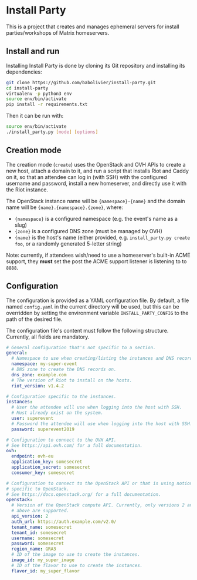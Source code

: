 # Install Party

This is a project that creates and manages ephemeral servers for install parties/workshops of Matrix homeservers.

## Install and run

Installing Install Party is done by cloning its Git repository and installing its dependencies:

```bash
git clone https://github.com/babolivier/install-party.git
cd install-party
virtualenv -p python3 env
source env/bin/activate
pip install -r requirements.txt
```

Then it can be run with:

```bash
source env/bin/activate
./install_party.py [mode] [options]
```

## Creation mode

The creation mode (`create`) uses the OpenStack and OVH APIs to create a new host, attach a domain to it, and run a script that installs Riot and Caddy on it, so that an attendee can log in (with SSH) with the configured username and password, install a new homeserver, and directly use it with the Riot instance.

The OpenStack instance name will be `{namespace}-{name}` and the domain name will be `{name}.{namespace}.{zone}`, where:

* `{namespace}` is a configured namespace (e.g. the event's name as a slug)
* `{zone}` is a configured DNS zone (must be managed by OVH)
* `{name}` is the host's name (either provided, e.g. `install_party.py create foo`, or a randomly generated 5-letter string) 

Note: currently, if attendees wish/need to use a homeserver's built-in ACME support, they **must** set the post the ACME support listener is listening to to `8888`.

## Configuration

The configuration is provided as a YAML configuration file. By default, a file named `config.yaml` in the current directory will be used, but this can be overridden by setting the environment variable `INSTALL_PARTY_CONFIG` to the path of the desired file.

The configuration file's content must follow the following structure. Currently, all fields are mandatory.

```yaml
# General configuration that's not specific to a section.
general:
  # Namespace to use when creating/listing the instances and DNS records.
  namespace: my-super-event
  # DNS zone to create the DNS records on.
  dns_zone: example.com
  # The version of Riot to install on the hosts.
  riot_version: v1.4.2

# Configuration specific to the instances.
instances:
  # User the attendee will use when logging into the host with SSH.
  # Must already exist on the system.
  user: superevent
  # Password the attendee will use when logging into the host with SSH.
  password: superevent2019

# Configuration to connect to the OVH API.
# See https://api.ovh.com/ for a full documentation.
ovh:
  endpoint: ovh-eu
  application_key: somesecret
  application_secret: somesecret
  consumer_key: somesecret

# Configuration to connect to the OpenStack API or that is using notions
# specific to OpenStack.
# See https://docs.openstack.org/ for a full documentation.
openstack:
  # Version of the OpenStack compute API. Currently, only versions 2 and
  # above are supported.
  api_version: 2
  auth_url: https://auth.example.com/v2.0/
  tenant_name: somesecret
  tenant_id: somesecret
  username: somesecret
  password: somesecret
  region_name: GRA3
  # ID of the image to use to create the instances.
  image_id: my_super_image
  # ID of the flavor to use to create the instances.
  flavor_id: my_super_flavor
```